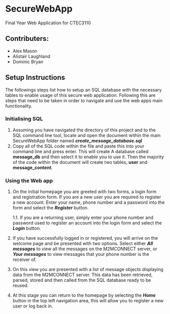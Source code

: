 # SecureWebApp
Final Year Web Application for CTEC3110

## Contributers:

- Alex Mason
- Alistair Laughland
- Dominic Bryan

## Setup Instructions

The followings steps list how to setup an SQL database with the necessary tables to enable usage of this secure web application. Following this are steps that need to be taken in order to navigate and use the web apps main functionality.

### Initialising SQL
1. Assuming you have navigated the directory of this project and to the SQL command line tool, locate and open the document within the main SecureWebApp folder named ***create_message_database.sql***
2. Copy all of the SQL code within the file and paste this into your command line and press enter. This will create A database called **message_db** and then select it to enable you to use it. Then the majority of the code within the document will create two tables, **user** and **message_content**.

### Using the Web app
1. On the initial homepage you are greeted with two forms, a login form and registration form. If you are a new user you are required to register a new account. Enter your name, phone number and a password into the form and select the ***Register*** button.

    1.1. If you are a returning user, simply enter your phone number and password used to register an account into the login form and select the ***Login*** button.

2.  If you have successfully logged in or registered, you will arrive on the welcome page and be presented with two options. Select either ***All messages*** to view all the messages on the M2MCONNECT server, or ***Your messages*** to view messages that your phone number is the receiver of.

3.  On this view you are presented with a list of message objects displaying data from the M2MCONNECT server. This data has been retrieved, parsed, stored and then called from the SQL database ready to be reused.

4. At this stage you can return to the homepage by selecting the ***Home*** button in the top left navigation area, this will allow you to register a new user or log back in.
